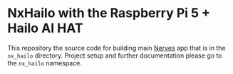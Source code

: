 # NxHailo with the Raspberry Pi 5 + Hailo AI HAT

This repository the source code for building main [Nerves](https://hexdocs.pm/nerves/getting-started.html#introduction) app that is in the `nx_hailo` directory. Project setup and further documentation please go to the `nx_hailo` namespace.
